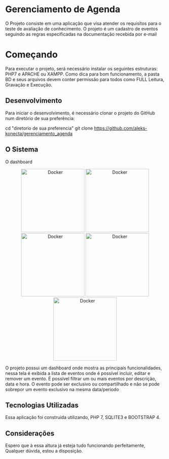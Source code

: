 # Gerenciamento de Agenda

O Projeto consiste em uma aplicação que visa atender os requisitos para o teste de avaliação de conhecimento.
O projeto é um cadastro de eventos seguindo as regras especificadas na documentação recebida por e-mail

# Começando

Para executar o projeto, será necessário instalar os seguintes estruturas:
PHP7 e APACHE ou XAMPP.
Como dica para bom funcionamento, a pasta BD e seus arquivos devem conter permissão para todos como FULL Leitura, Gravação e Execução.

 ## Desenvolvimento

Para iniciar o desenvolvimento, é necessário clonar o projeto do GitHub num diretório de sua preferência:

cd "diretorio de sua preferencia"
git clone https://github.com/aleks-konecta/gerenciamento_agenda

## O Sistema

O dashboard 

<p align="center">
<img alt="Docker" src="https://github.com/aleks-konecta/gerenciamento_agenda/SRC/dashboard.png" width="200">
<img alt="Docker" src="https://github.com/aleks-konecta/gerenciamento_agenda/SRC/dashboard_inclui.png" width="200">
<img alt="Docker" src="https://github.com/aleks-konecta/gerenciamento_agenda/SRC/dashboard_altera.png" width="200">
<img alt="Docker" src="https://github.com/aleks-konecta/gerenciamento_agenda/SRC/dashboard_visualiza.png" width="200">
<img alt="Docker" src="https://github.com/aleks-konecta/gerenciamento_agenda/SRC/dashboard_paginador.png" width="200">
</p>

O projeto possui um dashboard onde mostra as principais funcionalidades, nessa tela é exibida a lista de eventos onde é possível incluir, editar e remover um evento.
É possível filtrar um ou mais eventos por descrição, data e hora.
O evento pode ser exclusivo ou compartilhado e não se pode sobrepor um evento exclusivo na mesma data/periodo

## Tecnologias Utilizadas 

Essa aplicação foi construida utilizando, PHP 7, SQLITE3 e BOOTSTRAP 4.


## Considerações

Espero que à essa altura já esteja tudo funcionando perfeitamente,
Qualquer dúvida, estou a disposição.

##